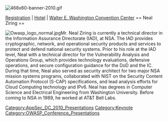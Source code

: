 ![468x60-banner-2010.gif](468x60-banner-2010.gif
"468x60-banner-2010.gif")

[Registration](https://guest.cvent.com/EVENTS/Register/IdentityConfirmation.aspx?e=d52c6f5f-d568-4e16-b8e0-b5e2bf87ab3a)
|
[Hotel](https://resweb.passkey.com/Resweb.do?mode=welcome_gi_new&groupID=2766908)
| [Walter E. Washington Convention
Center](http://www.dcconvention.com/)
\== Neal Ziring ==

![Owasp_logo_normal.jpg](Owasp_logo_normal.jpg
"Owasp_logo_normal.jpg")Mr. Neal Ziring is currently a technical
director in the Information Assurance Directorate (IAD), at NSA. The IAD
provides cryptographic, network, and operational security products and
services to protect and defend national security systems. Prior to his
role at the IAD level, Neal with a technical director for the
Vulnerability Analysis and Operations Group, which provides technology
evaluations, defensive operations, and secure configuration guidance for
the DoD and the IC. During that time, Neal also served as security
architect for two major NSA mission systems programs, collaborated with
NIST on the Security Content Automation Protocol (S-CAP) specifications,
and lead analysis efforts for Cloud Computing technology and IPv6. Neal
has degrees in Computer Science and Electrical Engineering from
Washington University. Before coming to NSA in 1989, he worked at AT\&T
Bell Labs.

[Category:AppSec_DC_2010_Presentations](Category:AppSec_DC_2010_Presentations "wikilink")
[Category:Keynote](Category:Keynote "wikilink")
[Category:OWASP_Conference_Presentations](Category:OWASP_Conference_Presentations "wikilink")